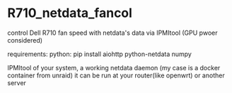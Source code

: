 # R710_netdata_fancol
control Dell R710 fan speed with netdata's data via IPMItool (GPU pwoer considered)

requirements:
  python:
    pip install aiohttp python-netdata numpy
    
  IPMItool of your system, a working netdata daemon (my case is a docker container from unraid)
  it can be run at your router(like openwrt) or another server
